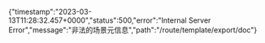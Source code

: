 {"timestamp":"2023-03-13T11:28:32.457+0000","status":500,"error":"Internal Server Error","message":"非法的场景元信息","path":"/route/template/export/doc"}